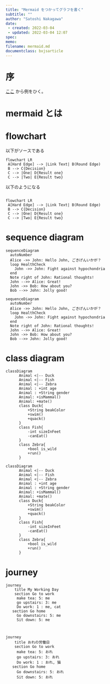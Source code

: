 ```yaml
---
title: "Mermaid をつかってグラフを書く"
subtitle: ""
author: "Satoshi Nakagawa"
date:
 - created: 2022-03-04
 - updated: 2022-03-04 12:07
spec: 
memo: 
filename: mermaid.md
documentclass: bxjsarticle
---
```


# 序

[ここ](https://cdn-ssl-devio-img.classmethod.jp/wp-content/uploads/2021/12/mermaid-markdown-in-notion_08_user-journey-diagram.png?_ga=2.63999727.1741402734.1646361101-277997237.1642648716)
から例をひく。


# mermaid とは

# flowchart

以下がソースである

```
flowchart LR
 A[Hard Edge] --> |Link Text| B(Round Edge)
 B --> C{Decision}
 C --> |One| D{Result one}
 C --> |Two| E{Result two}
```

以下のようになる

```mermaid

flowchart LR
 A[Hard Edge] --> |Link Text| B(Round Edge)
 B --> C{Decision}
 C --> |One| D{Result one}
 C --> |Two| E{Result two}

```

# sequence diagram

```
sequenceDiagram
  autoNumber
  Alice ->> John: Hello John, ごきげんいかが？
  loop HealthCheck
    John ->> John: Fight against hypochondria
  end
  Note right of John: Rational thoughts!
  John -->> Alice: Great!
  John ->> Bob: How about you?
  Bob -->> John: Jolly good!
```

```mermaid
sequenceDiagram
  autoNumber
  Alice ->> John: Hello John, ごきげんいかが？
  loop HealthCheck
    John ->> John: Fight against hypochondria
  end
  Note right of John: Rational thoughts!
  John -->> Alice: Great!
  John ->> Bob: How about you?
  Bob -->> John: Jolly good!
```

# class diagram

```
classDiagram
      Animal <|-- Duck
      Animal <|-- Fish
      Animal <|-- Zebra
      Animal : +int age
      Animal : +String gender
      Animal: +isMammal()
      Animal: +mate()
      class Duck{
          +String beakColor
          +swim()
          +quack()
      }
      class Fish{
          -int sizeInFeet
          -canEat()
      }
      class Zebra{
          +bool is_wild
          +run()
      }

```
```mermaid
classDiagram
      Animal <|-- Duck
      Animal <|-- Fish
      Animal <|-- Zebra
      Animal : +int age
      Animal : +String gender
      Animal: +isMammal()
      Animal: +mate()
      class Duck{
          +String beakColor
          +swim()
          +quack()
      }
      class Fish{
          -int sizeInFeet
          -canEat()
      }
      class Zebra{
          +bool is_wild
          +run()
      }

```

# journey

```
journey
    title My Working Day
    section Go to work
     make tea: 5: me
     go upstairs: 3: me
     Do work: 1 : me, cat
   section Go home
     Go downstairs: 5: me
     Sit down: 5: me
    
```

```mermaid

journey
    title おれの労働日
    section Go to work
     make tea: 5: おれ
     go upstairs: 3: おれ
     Do work: 1 : おれ, 猫
   section Go home
     Go downstairs: 5: おれ
     Sit down: 5: おれ
    
```
